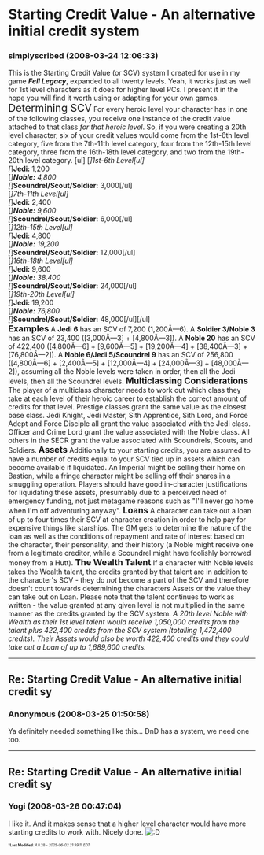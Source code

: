 # Starting Credit Value - An alternative initial credit system

### **simplyscribed** (2008-03-24 12:06:33)

This is the Starting Credit Value (or SCV) system I created for use in my game ***Fell Legacy***, expanded to all twenty levels. Yeah, it works just as well for 1st level characters as it does for higher level PCs. I present it in the hope you will find it worth using or adapting for your own games.
<span style="font-size: 1.50em;">Determining SCV</span>
For every heroic level your character has in one of the following classes, you receive one instance of the credit value attached to that class *for that heroic level*. So, if you were creating a 20th level character, six of your credit values would come from the 1st-6th level category, five from the 7th-11th level category, four from the 12th-15th level category, three from the 16th-18th level category, and two from the 19th-20th level category.
[ul]
[*]1st-6th Level[ul]  
[*]**Jedi:** 1,200  
[*]**Noble:** 4,800  
[*]**Scoundrel/Scout/Soldier:** 3,000[/ul]  
[*]7th-11th Level[ul]  
[*]**Jedi:** 2,400  
[*]**Noble:** 9,600  
[*]**Scoundrel/Scout/Soldier:** 6,000[/ul]  
[*]12th-15th Level[ul]  
[*]**Jedi:** 4,800  
[*]**Noble:** 19,200  
[*]**Scoundrel/Scout/Soldier:** 12,000[/ul]  
[*]16th-18th Level[ul]  
[*]**Jedi:** 9,600  
[*]**Noble:** 38,400  
[*]**Scoundrel/Scout/Soldier:** 24,000[/ul]  
[*]19th-20th Level[ul]  
[*]**Jedi:** 19,200  
[*]**Noble:** 76,800  
[*]**Scoundrel/Scout/Soldier:** 48,000[/ul][/ul]  
**<span style="font-size: 1.25em;">Examples</span>**
A **Jedi 6** has an SCV of 7,200 (1,200Ã—6).
A **Soldier 3/Noble 3** has an SCV of 23,400 ([3,000Ã—3] + [4,800Ã—3]).
A **Noble 20** has an SCV of 422,400 ([4,800Ã—6] + [9,600Ã—5]  + [19,200Ã—4]  + [38,400Ã—3]  + [76,800Ã—2]).
A **Noble 6/Jedi 5/Scoundrel 9** has an SCV of 256,800 ([4,800Ã—6] + [2,400Ã—5] + [12,000Ã—4] + [24,000Ã—3] + [48,000Ã—2]), assuming all the Noble levels were taken in order, then all the Jedi levels, then all the Scoundrel levels.
**<span style="font-size: 1.25em;">Multiclassing Considerations</span>**
The player of a multiclass character needs to work out which class they take at each level of their heroic career to establish the correct amount of credits for that level.
Prestige classes grant the same value as the closest base class. Jedi Knight, Jedi Master, Sith Apprentice, Sith Lord, and Force Adept and Force Disciple all grant the value associated with the Jedi class. Officer and Crime Lord grant the value associated with the Noble class. All others in the SECR grant the value associated with Scoundrels, Scouts, and Soldiers.
**<span style="font-size: 1.25em;">Assets</span>**
Additionally to your starting credits, you are assumed to have a number of credits equal to your SCV tied up in assets which can become available if liquidated. An Imperial might be selling their home on Bastion, while a fringe character might be selling off their shares in a smuggling operation. Players should have good in-character justifications for liquidating these assets, presumably due to a perceived need of emergency funding, not just metagame reasons such as "I'll never go home when I'm off adventuring anyway".
**<span style="font-size: 1.25em;">Loans</span>**
A character can take out a loan of up to four times their SCV at character creation in order to help pay for expensive things like starships. The GM gets to determine the nature of the loan as well as the conditions of repayment and rate of interest based on the character, their personality, and their history (a Noble might receive one from a legitimate creditor, while a Scoundrel might have foolishly borrowed money from a Hutt).
**<span style="font-size: 1.25em;">The Wealth Talent</span>**
If a character with Noble levels takes the Wealth talent, the credits granted by that talent are in addition to the character's SCV - they do *not* become a part of the SCV and therefore doesn't count towards determining the characters Assets or the value they can take out on Loan. Please note that the talent continues to work as written - the value granted at any given level is not multiplied in the same manner as the credits granted by the SCV system.
*A 20th level Noble with Wealth as their 1st level talent would receive 1,050,000 credits from the talent plus 422,400 credits from the SCV system (totalling 1,472,400 credits). Their Assets would also be worth 422,400 credits and they could take out a Loan of up to 1,689,600 credits.*

---

## Re: Starting Credit Value - An alternative initial credit sy

### **Anonymous** (2008-03-25 01:50:58)

Ya definitely needed something like this... DnD has a system, we need one too.

---

## Re: Starting Credit Value - An alternative initial credit sy

### **Yogi** (2008-03-26 00:47:04)

I like it. And it makes sense that a higher level character would have more starting credits to work with.
Nicely done. <!-- s:D -->![:D](https://i.ibb.co/MDcFvFDD/icon-e-biggrin.gif)<!-- s:D -->



<span style="font-size: 0.5em;">***Last Modified**: 4.0.28 - *2025-06-02 21:39:11 EDT*</span>